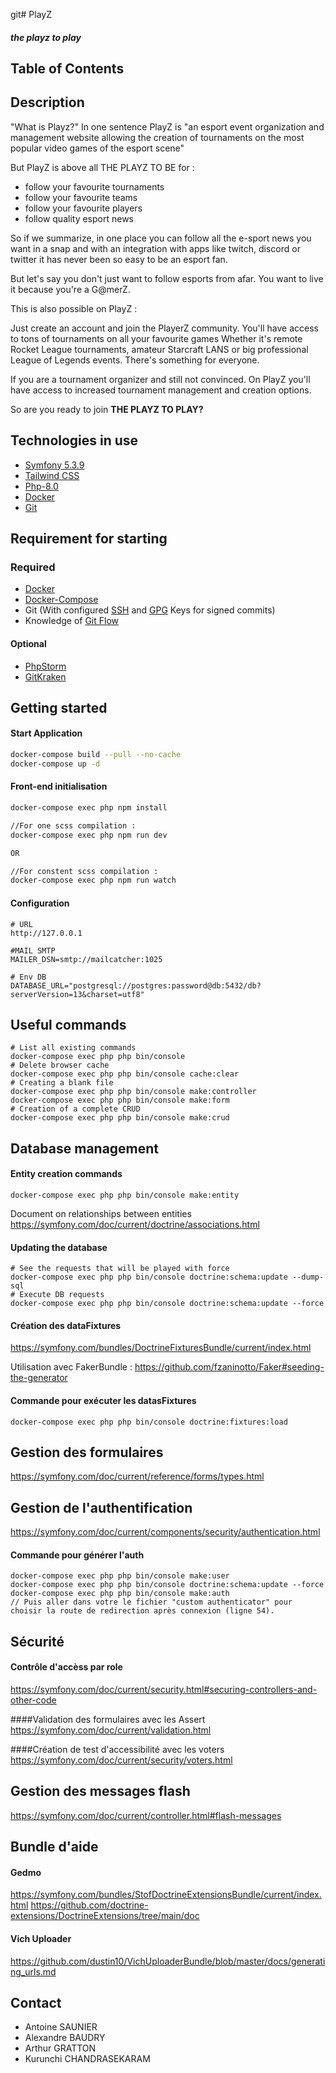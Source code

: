 git# PlayZ
#### *the playz to play*

## Table of Contents


## Description 

"What is Playz?" In one sentence PlayZ is "an esport event organization and management website allowing the creation of tournaments on the most popular video games of the esport scene"

But PlayZ is above all THE PLAYZ TO BE for :

- follow your favourite tournaments
- follow your favourite teams
- follow your favourite players
- follow quality esport news

So if we summarize, in one place you can follow all the e-sport news you want in a snap and with an integration with apps like twitch, discord or twitter it has never been so easy to be an esport fan.

But let's say you don't just want to follow esports from afar. You want to live it because you're a G@merZ. 

This is also possible on PlayZ :

Just create an account and join the PlayerZ community. You'll have access to tons of tournaments on all your favourite games
Whether it's remote Rocket League tournaments, amateur Starcraft LANS or big professional League of Legends events. There's something for everyone.

If you are a tournament organizer and still not convinced. On PlayZ you'll have access to increased tournament management and creation options.

So are you ready to join **THE PLAYZ TO PLAY?**

## Technologies in use
- [Symfony 5.3.9](https://symfony.com/doc/5.2/index.html)
- [Tailwind CSS](https://tailwindcss.com/docs)
- [Php-8.0](https://www.php.net/manual-lookup.php?pattern=php+unit&scope=quickref)
- [Docker](https://docs.docker.com/)
- [Git](https://git-scm.com/doc)


## Requirement for starting

### Required

- [Docker](https://docs.docker.com/engine/install/)
- [Docker-Compose](https://docs.docker.com/compose/install/)
- Git (With configured [SSH](https://docs.github.com/en/authentication/connecting-to-github-with-ssh) and [GPG](https://docs.github.com/en/authentication/managing-commit-signature-verification/generating-a-new-gpg-key) Keys for signed commits)
- Knowledge of [Git Flow](https://www.atlassian.com/fr/git/tutorials/comparing-workflows/gitflow-workflow#:~:text=git%2Dflow%20est%20un%20outil,ex%C3%A9cuter%20brew%20install%20git%2Dflow%20.)

#### Optional

- [PhpStorm](https://www.jetbrains.com/fr-fr/phpstorm/download/#section=windows)
- [GitKraken](https://www.gitkraken.com/)

## Getting started

#### Start Application
```bash
docker-compose build --pull --no-cache
docker-compose up -d
```

#### Front-end initialisation
```bash
docker-compose exec php npm install

//For one scss compilation :
docker-compose exec php npm run dev

OR

//For constent scss compilation :
docker-compose exec php npm run watch
```

#### Configuration
```text
# URL
http://127.0.0.1

#MAIL SMTP
MAILER_DSN=smtp://mailcatcher:1025

# Env DB
DATABASE_URL="postgresql://postgres:password@db:5432/db?serverVersion=13&charset=utf8"
```

## Useful commands
```
# List all existing commands 
docker-compose exec php php bin/console
# Delete browser cache
docker-compose exec php php bin/console cache:clear
# Creating a blank file
docker-compose exec php php bin/console make:controller
docker-compose exec php php bin/console make:form
# Creation of a complete CRUD
docker-compose exec php php bin/console make:crud
```

## Database management

#### Entity creation commands
```
docker-compose exec php php bin/console make:entity
```
Document on relationships between entities
https://symfony.com/doc/current/doctrine/associations.html

#### Updating the database
```
# See the requests that will be played with force
docker-compose exec php php bin/console doctrine:schema:update --dump-sql
# Execute DB requests
docker-compose exec php php bin/console doctrine:schema:update --force
```

#### Création des dataFixtures

https://symfony.com/bundles/DoctrineFixturesBundle/current/index.html

Utilisation avec FakerBundle : https://github.com/fzaninotto/Faker#seeding-the-generator

#### Commande pour exécuter les datasFixtures

```
docker-compose exec php php bin/console doctrine:fixtures:load
```

## Gestion des formulaires

https://symfony.com/doc/current/reference/forms/types.html

## Gestion de l'authentification

https://symfony.com/doc/current/components/security/authentication.html

#### Commande pour générer l'auth

```
docker-compose exec php php bin/console make:user
docker-compose exec php php bin/console doctrine:schema:update --force
docker-compose exec php php bin/console make:auth
// Puis aller dans votre le fichier "custom authenticator" pour choisir la route de redirection après connexion (ligne 54).
```

## Sécurité

#### Contrôle d'accèss par role
https://symfony.com/doc/current/security.html#securing-controllers-and-other-code

####Validation des formulaires avec les Assert
https://symfony.com/doc/current/validation.html

####Création de test d'accessibilité avec les voters
https://symfony.com/doc/current/security/voters.html

## Gestion des messages flash
https://symfony.com/doc/current/controller.html#flash-messages

## Bundle d'aide

#### Gedmo
https://symfony.com/bundles/StofDoctrineExtensionsBundle/current/index.html
https://github.com/doctrine-extensions/DoctrineExtensions/tree/main/doc

#### Vich Uploader
https://github.com/dustin10/VichUploaderBundle/blob/master/docs/generating_urls.md

## Contact

- Antoine SAUNIER
- Alexandre BAUDRY
- Arthur GRATTON
- Kurunchi CHANDRASEKARAM